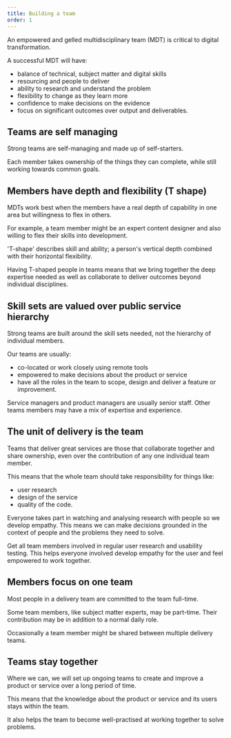 ```yaml
---
title: Building a team
order: 1
---
```


An empowered and gelled multidisciplinary team (MDT) is critical to digital transformation.

A successful MDT will have:
- balance of technical, subject matter and digital skills
- resourcing and people to deliver
- ability to research and understand the problem
- flexibility to change as they learn more
- confidence to make decisions on the evidence
- focus on significant outcomes over output and deliverables. 

## Teams are self managing 

Strong teams are self-managing and made up of self-starters.

Each member takes ownership of the things they can complete, while still working towards common goals.

## Members have depth and flexibility (T shape)

MDTs work best when the members have a real depth of capability in one area but willingness to flex in others.

For example, a team member might be an expert content designer and also willing to flex their skills into development.

'T-shape' describes skill and ability; a person's vertical depth combined with their horizontal flexibility.

Having T-shaped people in teams means that we bring together the deep expertise needed as well as collaborate to deliver outcomes beyond individual disciplines. 

## Skill sets are valued over public service hierarchy

Strong teams are built around the skill sets needed, not the hierarchy of individual members.

Our teams are usually:
- co-located or work closely using remote tools
- empowered to make decisions about the product or service
- have all the roles in the team to scope, design and deliver a feature or improvement.

Service managers and product managers are usually senior staff. Other teams members may have a mix of expertise and experience.

## The unit of delivery is the team

Teams that deliver great services are those that collaborate together and share ownership, even over the contribution of any one individual team member.

This means that the whole team should take responsibility for things like:
- user research
- design of the service
- quality of the code.

Everyone takes part in watching and analysing research with people so we develop empathy. This means we can make decisions grounded in the context of people and the problems they need to solve.

Get all team members involved in regular user research and usability testing. This helps everyone involved develop empathy for the user and feel empowered to work together.

## Members focus on one team

Most people in a delivery team are committed to the team full-time.

Some team members, like subject matter experts, may be part-time. Their contribution may be in addition to a normal daily role.

Occasionally a team member might be shared between multiple delivery teams.

## Teams stay together

Where we can, we will set up ongoing teams to create and improve a product or service over a long period of time.

This means that the knowledge about the product or service and its users stays within the team.

It also helps the team to become well-practised at working together to solve problems.
